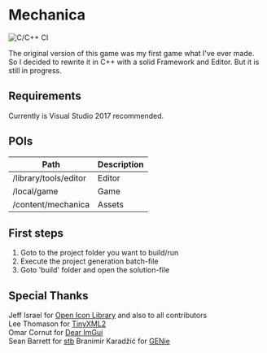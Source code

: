 
Mechanica
============

![C/C++ CI](https://github.com/TikiTek/mechanica/workflows/C/C++%20CI/badge.svg)

The original version of this game was my first game what I've ever made. So I decided to rewrite it in C++ with a solid Framework and Editor. But it is still in progress.


Requirements
------------

Currently is Visual Studio 2017 recommended.

POIs
----
| Path					| Description |
|-----------------------|-------------|
| /library/tools/editor | Editor	  |
| /local/game			| Game		  |
| /content/mechanica	| Assets	  |


First steps
-----------

1. Goto to the project folder you want to build/run
2. Execute the project generation batch-file
3. Goto 'build' folder and open the solution-file

Special Thanks
--------------
Jeff Israel for [Open Icon Library](https://sourceforge.net/projects/openiconlibrary/) and also to all contributors  
Lee Thomason for [TinyXML2](https://github.com/leethomason/tinyxml2)  
Omar Cornut for [Dear ImGui](https://github.com/ocornut/imgui)  
Sean Barrett for [stb](https://github.com/nothings/stb)
Branimir Karadžić for [GENie](https://github.com/bkaradzic/GENie)